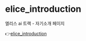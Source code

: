 # elice_introduction
엘리스 ai 트랙 - 자기소개 페이지

👉[elice_introduction](https://nhs04047.github.io/elice_introduction/)
